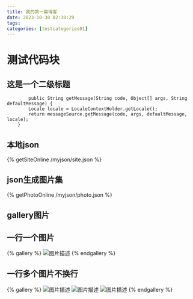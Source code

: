 ```yaml
---
title: 我的第一篇博客
date: 2023-10-30 02:30:29
tags:
categories: [testcategories01]
---
```


# 测试代码块
## 这是一个二级标题
```
		public String getMessage(String code, Object[] args, String defaultMessage) {
        Locale locale = LocaleContextHolder.getLocale();
        return messageSource.getMessage(code, args, defaultMessage, locale);
    }
```
## 本地json
{% getSiteOnline /myjson/site.json %}

## json生成图片集
{% getPhotoOnline /myjson/photo.json %}

## gallery图片
## 一行一个图片
{% gallery %}
![图片描述](https://pic4.zhimg.com/80/v2-515859a54d7c9b89c070c6132dff4527_1440w.jpg?source=1940ef5c)
{% endgallery %}

## 一行多个图片不换行
{% gallery %}
![图片描述](https://pic2.zhimg.com/80/v2-bcb819edb98e081817066eb6b0e6a2ef_1440w.jpg?source=1940ef5c)
![图片描述](https://pic2.zhimg.com/80/v2-f1b467abef1caeb5537f399da4ddbc9d_1440w.jpg?source=1940ef5c)
![图片描述](https://pic2.zhimg.com/80/v2-c513cb0d2eff43b5391ea682f1ba07c6_1440w.jpg?source=1940ef5c)
{% endgallery %}


